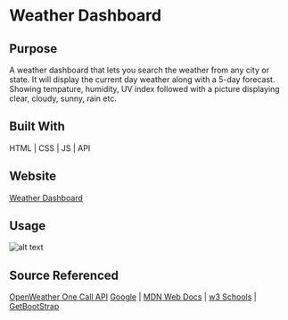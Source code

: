# Weather Dashboard
## Purpose 
A weather dashboard that lets you search the weather from any city or state. It will display the current day weather along with a 5-day forecast. Showing tempature, humidity, UV index followed with a picture displaying clear, cloudy, sunny, rain etc.

## Built With
HTML | CSS | JS | API

## Website
[Weather Dashboard](https://andyboyee604.github.io/Weather-Dashboard/)

## Usage
![alt text]()

## Source Referenced
[OpenWeather One Call API](https://openweathermap.org/api/one-call-api)
[Google](https://www.google.com) | 
[MDN Web Docs](https://developer.mozilla.org/en-US) |
[w3 Schools](https://www.w3schools.com) |
[GetBootStrap](https://getbootstrap.com/docs/4.0/getting-started/introduction/)